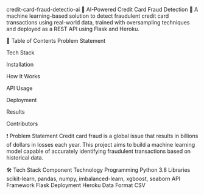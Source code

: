 credit-card-fraud-detectio-ai
🧠 AI-Powered Credit Card Fraud Detection 🚨 A machine learning-based solution to detect fraudulent credit card transactions using real-world data, trained with oversampling techniques and deployed as a REST API using Flask and Heroku.

📌 Table of Contents Problem Statement

Tech Stack

Installation

How It Works

API Usage

Deployment

Results

Contributors

❗ Problem Statement Credit card fraud is a global issue that results in billions of dollars in losses each year. This project aims to build a machine learning model capable of accurately identifying fraudulent transactions based on historical data.

🛠️ Tech Stack Component Technology Programming Python 3.8 Libraries scikit-learn, pandas, numpy, imbalanced-learn, xgboost, seaborn API Framework Flask Deployment Heroku Data Format CSV
